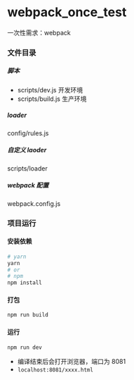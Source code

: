 # webpack_once_test
一次性需求：webpack


### 文件目录

##### 脚本
- scripts/dev.js 开发环境
- scripts/build.js 生产环境

##### loader
config/rules.js


##### 自定义 laoder
scripts/loader

##### webpack 配置
webpack.config.js

### 项目运行

#### 安装依赖
```bash
# yarn
yarn
# or
# npm
npm install
```
#### 打包
```bash
npm run build
```
#### 运行

```bash
npm run dev
```

- 编译结束后会打开浏览器，端口为 8081
- `localhost:8081/xxxx.html`


